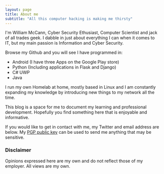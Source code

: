 ```yaml
---
layout: page
title: About me
subtitle: "All this computer hacking is making me thirsty"
---
```


I'm William McCann, Cyber Security Ethusiast, Computer Scientist and jack of all trades geek. I dabble in just about everything I can when it comes to IT, but my main passion is Information and Cyber Security. 

Browse my Github and you will see I have programmed in:

 - Android (I have three Apps on the Google Play store)
 - Python (Including applications in Flask and Django)
 - C# UWP
 - Java

I run my own Homelab at home, mostly based in Linux and I am constantly expanding my knowledge by introducing new things to my network all the time. 

This blog is a space for me to document my learning and professional development. Hopefully you find something here that is enjoyable and informative.

If you would like to get in contact with me, my Twitter and email address are below. My [PGP public key](https://keybase.io/wjmccann) can be used to send me anything that may be sensitive.

### Disclaimer

Opinions expressed here are my own and do not reflect those of my employer. All views are my own.
